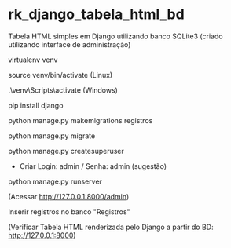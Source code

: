 # rk_django_tabela_html_bd
Tabela HTML simples em Django utilizando banco SQLite3 (criado utilizando interface de administração)

virtualenv venv

source venv/bin/activate (Linux)

.\venv\Scripts\activate (Windows)

pip install django

python manage.py makemigrations registros

python manage.py migrate

python manage.py createsuperuser

* Criar Login: admin / Senha: admin (sugestão)

python manage.py runserver

(Acessar http://127.0.0.1:8000/admin)

Inserir registros no banco "Registros"

(Verificar Tabela HTML renderizada pelo Django a partir do BD: http://127.0.0.1:8000)
